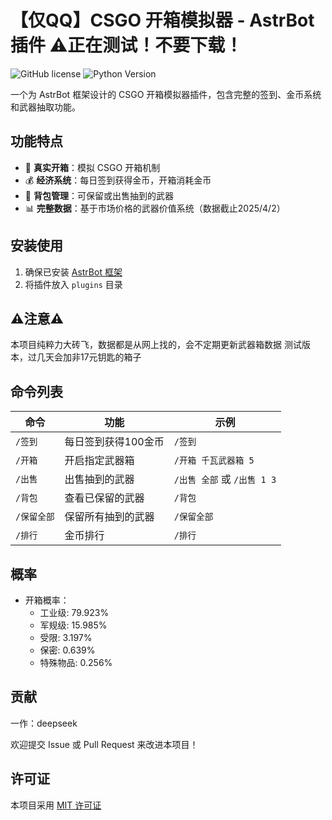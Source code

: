 # 【仅QQ】CSGO 开箱模拟器 - AstrBot 插件 ⚠️正在测试！不要下载！

![GitHub license](https://img.shields.io/badge/license-MIT-blue.svg)
![Python Version](https://img.shields.io/badge/python-3.8+-blue.svg)

一个为 AstrBot 框架设计的 CSGO 开箱模拟器插件，包含完整的签到、金币系统和武器抽取功能。

## 功能特点

- 🎁 **真实开箱**：模拟 CSGO 开箱机制
- 💰 **经济系统**：每日签到获得金币，开箱消耗金币
- 🎒 **背包管理**：可保留或出售抽到的武器
- 📊 **完整数据**：基于市场价格的武器价值系统（数据截止2025/4/2）


## 安装使用

1. 确保已安装 [AstrBot 框架](https://github.com/astrbot/astrbot)
2. 将插件放入 `plugins` 目录


## ⚠️注意⚠️
本项目纯粹力大砖飞，数据都是从网上找的，会不定期更新武器箱数据
测试版本，过几天会加非17元钥匙的箱子
## 命令列表

| 命令 | 功能 | 示例 |
|------|------|------|
| `/签到` | 每日签到获得100金币 | `/签到` |
| `/开箱` | 开启指定武器箱 | `/开箱 千瓦武器箱 5` |
| `/出售` | 出售抽到的武器 | `/出售 全部` 或 `/出售 1 3` |
| `/背包` | 查看已保留的武器 | `/背包` |
| `/保留全部` | 保留所有抽到的武器 | `/保留全部` |
| ` /排行 `| 金币排行 | `/排行` |
## 概率

- 开箱概率：
  - 工业级: 79.923%
  - 军规级: 15.985%
  - 受限: 3.197%
  - 保密: 0.639%
  - 特殊物品: 0.256%


## 贡献
一作：deepseek

欢迎提交 Issue 或 Pull Request 来改进本项目！

## 许可证

本项目采用 [MIT 许可证](LICENSE)
